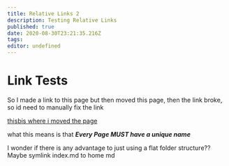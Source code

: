 ```yaml
---
title: Relative Links 2
description: Testing Relative Links
published: true
date: 2020-08-30T23:21:35.216Z
tags: 
editor: undefined
---
```


# Link Tests



So I made a link to this page but then moved this page, then the link broke, so id need to manually fix the link


[thisbis where i moved the page](/linux/relative-links)

what this means is that ***Every Page MUST have a unique name***

I wonder if there is any advantage to just using a flat folder structure?? Maybe symlink index.md to home md 